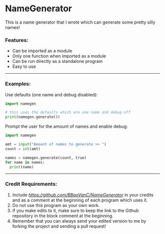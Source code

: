 # NameGenerator

This is a name generator that I wrote which can generate some pretty silly
names!

### Features:
  * Can be imported as a module
  * Only one function when imported as a module
  * Can be run directly as a standalone program
  * Easy to use

---
### Examples:


Use defaults (one name and debug disabled):
```python
import namegen

# this uses the defaults which are one name and debug off
print(namegen.generate())
```
Prompt the user for the amount of names and enable debug:
```python
import namegen

amt = input("Amount of names to generate >> ")
count = int(amt)

names = namegen.generate(count, true)
for name in names:
  print(name)
```
---
### Credit Requirements:
  1. Include *https://github.com/BBaoVanC/NameGenerator* in your credits and as a comment at the beginning of each program which uses it.
  2. Do not use this program as your own work.
  3. If you make edits to it, make sure to keep the link to the Github repository in the block comment at the beginning.
  4. Remember that you can always send your edited version to me by forking the project and sending a pull request!
